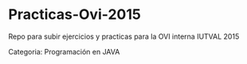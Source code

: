 # Practicas-Ovi-2015
Repo para subir ejercicios y practicas para la OVI interna IUTVAL 2015

Categoria: Programación en JAVA
